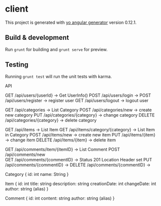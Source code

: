 # client

This project is generated with [yo angular generator](https://github.com/yeoman/generator-angular)
version 0.12.1.

## Build & development

Run `grunt` for building and `grunt serve` for preview.

## Testing

Running `grunt test` will run the unit tests with karma.


API

GET /api/users/{userId}             -> Get UserInfo()
POST /api/users/login               -> 
POST /api/users/register 	        -> register user
GET /api/users/logout				-> logout user

GET 	/api/categories             -> List Category
POST	/api/categories/new			-> create new category
PUT		/api/categories/{category}	-> change category
DELETE	/api/categories/{category}	-> delete category

GET 	/api/items                      -> List Item 
GET 	/api/items/category/{category}          -> List Item in Category
POST	/api/items/new				-> create new item
PUT		/api/items/{item}			-> change item
DELETE 	/api/items/{item}			-> delete item

GET 	/api/comments/item/{itemID}   -> List Comment
POST    /api/comments/new             
GET     /api/comments/{commentID} -> Status 201 Location Header set
PUT     /api/comments/{commentID} -> 
DELETE  /api/comments/{commentID} -> 

Category {
    id: int
    name: String
}

Item {
    id: int
    title: string
    description: string
    creationDate: int
    changeDate: int
    author: string (alias)
}

Comment {
    id: int
    content: string
    author: string (alias)
}